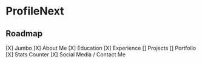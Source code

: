 # ProfileNext

## Roadmap

[X] Jumbo
[X] About Me
[X] Education
[X] Experience
[] Projects
[] Portfolio
[X] Stats Counter
[X] Social Media / Contact Me
